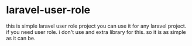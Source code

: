 # laravel-user-role
this is simple laravel user role project you can use it for any laravel project. if you need user role. i don't use and extra library for this. so it is as simple as it can be.
